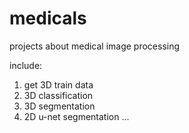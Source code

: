 # medicals
projects about medical image processing

include:
1. get 3D train data
2. 3D classification
3. 3D segmentation
4. 2D u-net segmentation
...
